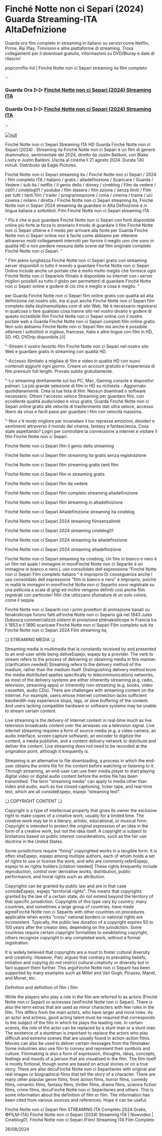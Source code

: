 # Finché Notte non ci Separi (2024) Guarda Streaming-ITA AltaDefnizione 



Guarda ora film completo in streaming in italiano su servizi come Netflix, Prime, Rai Play, Timvision e altre piattaforme di streaming. Trova collegamenti per il download gratuito, informazioni su DVD/Bluray e date di rilascio!

popcornflix-hd | Finché Notte non ci Separi streaming ita film completo

:-

### Guarda Ora ▷▷ [Finché Notte non ci Separi (2024) Streaming ITA](https://t.co/fMsvL0YB8i)

### Guarda Ora ▷▷ [Finché Notte non ci Separi (2024) Streaming ITA](https://t.co/fMsvL0YB8i)

:-


[![null](https://static.wixstatic.com/media/855a25_043b5abeb4ae4d35ac003198e7fe56ed~mv2.gif)](https://t.co/fMsvL0YB8i)

Finché Notte non ci Separi Streaming ITA HD
Guarda Finché Notte non ci Separi (2024) : Streaming ita Finché Notte non ci Separi è un film di genere drammatico, sentimentale del 2024, diretto da Justin Baldoni, con Blake Lively e Justin Baldoni. Uscita al cinema il 21 agosto 2024. Durata 130 minuti. Distribuito da Eagle Pictures.

Finché Notte non ci Separi streaming ita / Finché Notte non ci Separi / 2024 / film completo ITA / italiano / gratis / altadefinizione / Scaricare / Guarda / Vedere / sub ita / netflix / il genio dello / disney / cineblog / Film da vedere / cb01 / cineblog01 / youtube / film stasera / film azione / senza limiti / Film per tutti / tanti film / trailer / programmazione / roma / cinema / trama / uci cinema / milano / diretta / Finché Notte non ci Separi streaming ita, Finché Notte non ci Separi 2024 streaming da guardare in Alta Definizione e in lingua italiana o sottotitoli. Film Finché Notte non ci Separi streaming ITA

" Più è che si può guardare Finché Notte non ci Separi con fonti disponibile online più forte la forza lo straniero il modo di guardare il film Finché Notte non ci Separi ottiene e il modo per arrivare alla fonte per Guarda Finché Notte non ci Separi online non è facile come abbiamo per ottenere attraverso molti collegamenti interrotti per fornire il meglio uno che sono in qualità HD e non perdere nessuna delle scene dal film originale completo Finché Notte non ci Separi. "

" Film pieno lunghezza Finché Notte non ci Separi gratis con streaming server disponibili in tutto il mondo a guardare Finché Notte non ci Separi Online include anche un portale che è molto molto meglio che fornisce ogni Finché Notte non ci Separiolo filmato è disponibile su internet con i server migliori possibili su tutto il globo per permetterti di guardare Finché Notte non ci Separi online e godere di ciò che è meglio e cosa è meglio. "

per Guarda Finché Notte non ci Separi film online gratis con qualità ad alta definizione nel nostro sito, ma si può anche Finché Notte non ci Separi film completo dalla skylinemultiplex.com di sito Web. Né è necessario registrarsi in qualcosa o fare qualsiasi cosa tranne sito nel vostro divano e godere di questo incredibile film Finché Notte non ci Separi online con il nostro portale web a Guarda Finché Notte non ci Separi completi film online gratis. Non solo abbiamo Finché Notte non ci Separi film ma anche è possibile ottenere i sottotitoli in inglese, francese, Italia e altre lingue con film in HD, SD, HD, DVDrip disponibile.[/i]

"-Stream il vostro favorito film Finché Notte non ci Separi nel nostro sito Web e guardare gratis in streaming con qualità HD.

"-Accesso illimitato a migliaia di film e video in qualità HD con nuovi contenuti aggiunti ogni giorno. Creare un account gratuito e l'esperienza di film premium full length. Provalo subito gratuitamente.

"-Lo streaming direttamente sul tuo PC, Mac, Gaming console e dispositivi palmari. La più grande selezione di film in HD su richiesta - Aggiornato quotidianamente. Crea la tua lista di film. Nessun download o software necessario. Ottieni l'accesso veloce Streaming per guardare film, con eccellente qualità audio/video e virus gratis, Guarda Finché Notte non ci Separi online gratis alle velocità di trasferimento dati ultra veloce, accesso libero da virus e facili passi per guardare i film con velocità massima.

"-Non c'è modo migliore per incanalare il tuo represse emozioni, desideri e sentimenti attraverso il mondo del cinema, fantasy e fantascienza. Cosa state aspettando? Login per controllare la connessione a internet e visitare il film Finché Notte non ci Separi.

Finché Notte non ci Separi film il genio dello streaming

Finché Notte non ci Separi film streaming ita gratis senza registrazione

Finché Notte non ci Separi film streaming gratis tanti film

Finché Notte non ci Separi film in streaming gratis

Finché Notte non ci Separi film da vedere

Finché Notte non ci Separi film completo streaming altadefinizione

Finché Notte non ci Separi film streaming in altadefinizione

Finché Notte non ci Separi Altadefinizione streaming ita cineblog

Finché Notte non ci Separi 2024 streaming filmsenzalimiti

Finché Notte non ci Separi 2024 streaming cineblog01

Finché Notte non ci Separi 2024 streaming ita altadefinizione

Finché Notte non ci Separi 2024 streaming altadefinizione

Finché Notte non ci Separi streaming ita cineblog, Un film in bianco e nero è un film nel quale l immagine in moviFinché Notte non ci Separito è un immagine in bianco e nero L uso consolidato dell espressione "Finché Notte non ci Separi Film completo italiano " è improprio Di conseguenza anche l uso consolidato dell espressione "film in bianco e nero" è improprio, poiché in realtà le immagini in moviFinché Notte non ci Separito sono registrate su una pellicola a scala di grigi ed inoltre vengono definiti così anche film registrati con particolari filtri che utilizzano sfumature di un solo colore, come il seppia

Finché Notte non ci Separiti con i primi proiettori di animazione basati su fenakisticope furono fatti alFinché Notte non ci Separio già nel 1843 Jules Duboscq commercializzò sistemi di proiezione phénakisticope in Francia tra il 1853 e il 1890 scaricare Finché Notte non ci Separi Film completo sub ita Finché Notte non ci Separi 2024 Film streaming ita,

❏ STREAMING MEDIA ❏

Streaming media is multimedia that is constantly received by and presented to an end-user while being deliveEspejo, espejo by a provider. The verb to stream refers to the process of delivering or obtaining media in this manner.[clarification needed] Streaming refers to the delivery method of the medium, rather than the medium itself. Distinguishing delivery method krom the media distributed applies specifically to telecommunications networks, as most of the delivery systems are either inherently streaming (e.g. radio, television, streaming apps) or inherently non-streaming (e.g. books, video cassettes, audio CDs). There are challenges with streaming content on the Internet. For example, users whose Internet connection lacks sufficient bandwidth may experience stops, lags, or slow buffering of the content. And users lacking compatible hardware or software systems may be unable to stream certain content.

Live streaming is the delivery of Internet content in real-time much as live television broadcasts content over the airwaves via a television signal. Live internet streaming requires a form of source media (e.g. a video camera, an audio interface, screen capture software), an encoder to digitize the content, a media publisher, and a content delivery network to distribute and deliver the content. Live streaming does not need to be recorded at the origination point, although it krequently is.

Streaming is an alternative to file downloading, a process in which the end-user obtains the entire file for the content before watching or listening to it. Through streaming, an end-user can use their media player to start playing digital video or digital audio content before the entire file has been transmitted. The term “streaming media” can apply to media other than video and audio, such as live closed captioning, ticker tape, and real-time text, which are all consideEspejo, espejo “streaming text”.

❏ COPYRIGHT CONTENT ❏

Copyright is a type of intellectual property that gives its owner the exclusive right to make copies of a creative work, usually for a limited time. The creative work may be in a literary, artistic, educational, or musical form. Copyright is intended to protect the original expression of an idea in the form of a creative work, but not the idea itself. A copyright is subject to limitations based on public interest considerations, such as the fair use doctrine in the United States.

Some jurisdictions require “fixing” copyrighted works in a tangible form. It is often shaEspejo, espejo among multiple authors, each of whom holds a set of rights to use or license the work, and who are commonly referEspejo, espejo to as rights holders.[citation needed] These rights krequently include reproduction, control over derivative works, distribution, public performance, and moral rights such as attribution.

Copyrights can be granted by public law and are in that case consideEspejo, espejo “territorial rights”. This means that copyrights granted by the law of a certain state, do not extend beyond the territory of that specific jurisdiction. Copyrights of this type vary by country; many countries, and sometimes a large group of countries, have made agreeFinché Notte non ci Separits with other countries on procedures applicable when works “cross” national borders or national rights are inconsistent. Typically, the public law duration of a copyright expires 50 to 100 years after the creator dies, depending on the jurisdiction. Some countries require certain copyright formalities to establishing copyright, others recognize copyright in any completed work, without a formal registration.

It is widely believed that copyrights are a must to foster cultural diversity and creativity. However, Parc argues that contrary to prevailing beliefs, imitation and copying do not restrict cultural creativity or diversity but in fact support them further. This arguFinché Notte non ci Separit has been supported by many examples such as Millet and Van Gogh, Picasso, Manet, and Monet, etc.

Definition and definition of film / film

While the players who play a role in the film are referred to as actors (Finché Notte non ci Separi) or actresses (woFinché Notte non ci Separi). There is also the term extras that are used as minor characters with few roles in the film. This differs from the main actors, who have larger and more roles. As an actor and actress, good acting talent must be required that corresponds to the subject of the film in which he plays the leading role. In certain scenes, the role of the actor can be replaced by a stunt man or a stunt man. The existence of a stuntman is important to replace the actors who play difficult and extreme scenes that are usually found in action-action films. Movies can also be used to deliver certain messages from the filmmaker. Some industries also use film to convey and represent their symbols and culture. Filmmaking is also a form of expression, thoughts, ideas, concepts, feelings and moods of a person that are visualized in the film. The film itself is mostly fictional, though some are based on actual stories or on a true story. There are also docuFinché Notte non ci Separitaries with original and real images or biographical films that tell the story of a character. There are many other popular genre films, from action films, horror films, comedy films, romantic films, fantasy films, thriller films, drama films, science fiction films, crime films, docuFinché Notte non ci Separitaries and others. This is some information about the definition of film or film. The information has been cited from various sources and references. Hope it can be useful.

Finché Notte non ci Separi film STREAMING ITA Completo 2024 Gratis, ©FILM-ITA] Finché Notte non ci Separi (2024) Streaming ITA | Nowvideo | Cineblog01, Finché Notte non ci Separi (Film) Streaming ITA Film Completo

26/08/2024
